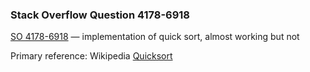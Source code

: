 ### Stack Overflow Question 4178-6918

[SO 4178-6918](http://stackoverflow.com/q/41786918) &mdash;
implementation of quick sort, almost working but not

Primary reference: Wikipedia [Quicksort](https://en.wikipedia.org/wiki/Quicksort)

